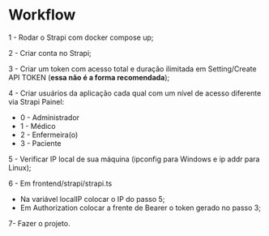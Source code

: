 # Workflow

1 - Rodar o Strapi com docker compose up;

2 - Criar conta no Strapi;

3 - Criar um token com acesso total e duração ilimitada em Setting/Create API TOKEN (**essa não é a forma recomendada**);

4 - Criar usuários da aplicação cada qual com um nível de acesso diferente via Strapi Painel:

* 0 - Administrador
* 1 - Médico
* 2 - Enfermeira(o)
* 3 - Paciente

5 - Verificar IP local de sua máquina (ipconfig para Windows e ip addr para Linux);

6 - Em frontend/strapi/strapi.ts

* Na variável localIP colocar o IP do passo 5;
* Em Authorization colocar a frente de Bearer o token gerado no passo 3;

7-  Fazer o projeto.
